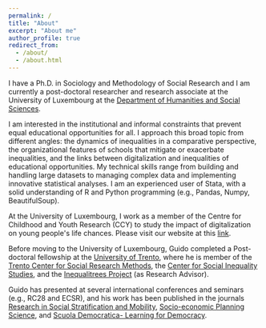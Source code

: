 ```yaml
---
permalink: /
title: "About"
excerpt: "About me"
author_profile: true
redirect_from: 
  - /about/
  - /about.html
---
```


I have a Ph.D. in Sociology and Methodology of Social Research and I am currently a post-doctoral researcher and research associate at the University of Luxembourg at the [Department of Humanities and Social Sciences](https://humanities.uni.lu/social-sciences).

I am interested in the institutional and informal constraints that prevent equal educational opportunities for all. I approach this broad topic from different angles: the dynamics of inequalities in a comparative perspective, the organizational features of schools that mitigate or exacerbate inequalities, and the links between digitalization and inequalities of educational opportunities. My technical skills range from building and handling large datasets to managing complex data and implementing innovative statistical analyses. I am an experienced user of Stata, with a solid understanding of R and Python programming (e.g., Pandas, Numpy, BeautifulSoup).

At the University of Luxembourg, I work as a member of the Centre for Childhood and Youth Research (CCY) to study the impact of digitalization on young people's life chances. Please visit our website at this [link](www.jugend-in-luxemburg.lu).

Before moving to the University of Luxembourg, Guido completed a Post-doctoral fellowship at the [University of Trento](https://www.sociologia.unitn.it/en), where he is member of the [Trento Center for Social Research Methods](https://trentosocialresearchmethods.org/#:~:text=Trento%20Center%20for%20Social%20Research%20Methods&text=The%20Trento%20Center%20for%20Social,at%20the%20University%20of%20Trento.), the [Center for Social Inequality Studies](https://r.unitn.it/en/soc/csis), and the [Inequalitrees Project](https://inequalitrees.eu) (as Research Advisor).

Guido has presented at several international conferences and seminars (e.g., RC28 and ECSR), and his work has been published in the journals [Research in Social Stratification and Mobility](https://www.sciencedirect.com/science/article/pii/S0276562422000038?casa_token=lPXdjtO7d2cAAAAA:CCrM3h22Z4aH9npuVlncjMv047TmcWI0rY4Bb2nj_llaIHunVs6LfCEPh7sjA3YcDCTgDHY), [Socio-economic Planning Science](https://www.sciencedirect.com/science/article/pii/S003801211930240X?casa_token=bqWqFMdBLE4AAAAA:DfvryitKiT4bgCwmv3QazBkx35KPiwXUE4xinBIomLwwqD94CFctGgM-Z-7O1_eUBodSADk), and [Scuola Democratica- Learning for Democracy](https://www.rivisteweb.it/doi/10.12828/103251).
